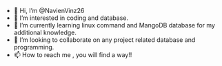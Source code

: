 - 👋 Hi, I’m @NavienVinz26
- 👀 I’m interested in coding and database.
- 🌱 I’m currently learning linux command and MangoDB database for my additional knowledge.
- 💞️ I’m looking to collaborate on any project related database and programming.
- 📫 How to reach me , you will find a way!!

<!---
NavienVinz26/NavienVinz26 is a ✨ special ✨ repository because its `README.md` (this file) appears on your GitHub profile.
You can click the Preview link to take a look at your changes.
--->
